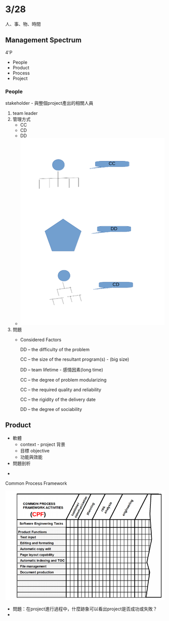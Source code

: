 # 3/28

人、事、物、時間

## Management Spectrum

4'P

* People
* Product
* Process
* Project

### People

stakeholder - 與整個project產出的相關人員

1. team leader
2. 管理方式
   * CC
   * CD
   * DD
   * ![](../.gitbook/assets/cc-cd-dd.png)
3. 問題
   * Considered Factors

     DD – the difficulty of the problem

     CC – the size of the resultant program\(s\) - \(big size\)

     DD – team lifetime - 感情因素\(long time\)

     CC – the degree of problem modularizing

     CC – the required quality and reliability

     CC – the rigidity of the delivery date

     DD – the degree of sociability

## Product

* 軟體
  * context - project 背景
  * 目標 objective
  * 功能與效能
* 問題剖析

-

Common Process Framework

![](../.gitbook/assets/cpf-import.png)

* 問題：在project進行過程中，什麼跡象可以看出project是否成功或失敗？
* 
